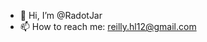 - 👋 Hi, I’m @RadotJar
- 📫 How to reach me: reilly.hl12@gmail.com

<!---
RadotJar/RadotJar is a ✨ special ✨ repository because its `README.md` (this file) appears on your GitHub profile.
You can click the Preview link to take a look at your changes.
--->
